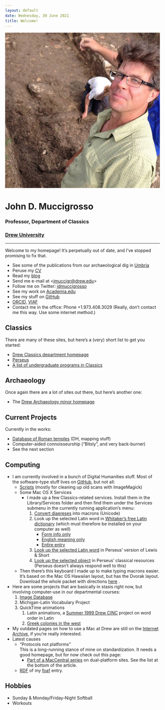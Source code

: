 ```yaml
---
layout: default
date: Wednesday, 30 June 2021
title: Welcome!
---
```


<img src="/images/dig.jpg" alt="Vicus Martis" id="headshot" />

# John D. Muccigrosso

### Professor, Department of Classics

### [Drew University](https://www.drew.edu/)

- - -

Welcome to my homepage! It’s perpetually out of date, and I’ve stopped promising to fix that.

-   See some of the publications from our archaeological dig in [Umbria](http://www.fastionline.org/excavation/micro_view.php?item_key=fst_cd&fst_cd=AIAC_1936)
-   Peruse my [CV](/CV/CV.html)
-   Read my [blog](blog/)
-   Send me e-mail at &lt;[jmuccigr@drew.edu](mailto:jmuccigr@drew.edu?subject=Sent%20from%20your%20website)&gt;
-   Follow me on Twitter: [jdmuccigrosso](https://twitter.com/jdmuccigrosso)
-   See my work on [Academia.edu](https://drew.academia.edu/JohnMuccigrosso)
-   See my stuff on [GitHub](https://github.com/jmuccigr/)
-   [ORCID](https://orcid.org/0000-0002-9877-1043), [VIAF](https://viaf.org/viaf/309849093/)
-   Contact me in the office: Phone +1.973.408.3029 (Really, don’t contact me this way. Use some internet method.)

## Classics

There are many of these sites, but here’s a (very) short list to get you started:
-   [Drew Classics department homepage](https://drew.edu/classics-department/)
-   [Perseus](http://www.perseus.tufts.edu/)
-   [A list of undergraduate programs in Classics](https://cdn.rawgit.com/Jmuccigr/classics_programs/a39a4d38ef2b7ceff4f696fec57979086ce0aa9d/Undergrad_Classics.html)

## Archaeology

Once again there are a lot of sites out there, but here’s another one:
-   The [Drew Archaeology minor homepage](http://www.drew.edu/anthropology/archaeology-minor)

## Current Projects

Currently in the works:
-   [Database of Roman temples](https://romeresearchgroup.org/database-of-temples/) (DH, mapping stuff)
-   Computer-aided connoisseurship (“Bitsly”, and very back-burner)
-   See the next section

## Computing

-   I am currently involved in a bunch of Digital Humanities stuff. Most of the software-type stuff lives on [GitHub](https://github.com/Jmuccigr/), but not all:
    -   [Scripts](https://github.com/Jmuccigr/scripts/) (mostly for cleaning up old scans with ImageMagick)
    -   Some Mac OS X Services
        -   I made up a few Classics-related services. Install them in the Library/Services folder and then find them under the Services submenu in the currently running application’s menu:
            1.  [Convert diaereses](http://www.users.drew.edu/jmuccigr/services/ConverttoMacrons.service) into macrons (Unicode)
            2.  Look up the selected Latin word in [Whitaker’s free Latin dictionary](http://www.erols.com/whitaker/wordsmac.htm) (which must therefore be installed on your computer as well)
                -   [Form info only](http://www.users.drew.edu/jmuccigr/services/LookUpinLatinDictionaryforForm.service)
                -   [English meaning only](http://www.users.drew.edu/jmuccigr/services/LookUpinLatinDictionaryforEnglish.service)
                -   [Entire entry](http://www.users.drew.edu/jmuccigr/services/LookupinLatinDictionary.service)
            3.  [Look up the selected Latin word](http://www.users.drew.edu/jmuccigr/services/LookupinLatinPerseus.service) in Perseus’ version of Lewis & Short
            4.  [Look up the selected object](http://www.users.drew.edu/jmuccigr/services/LookupobjectinPerseus.service) in Perseus’ classical resources (Perseus doesn’t always respond well to this)
    -   Then there’s this keyboard I made up to make typing macrons easier. It’s based on the Mac OS Hawaiian layout, but has the Dvorak layout. Download the whole packet with directions [here](http://www.users.drew.edu/jmuccigr/latin/DvH.sitx) .
-   Here are some projects that are basically in stasis right now, but involving computer-use in our departmental courses:
    1.  [Image Database](http://www.depts.drew.edu/classics/db.html)
    2.  Michigan-Latin Vocabulary Project
    3.  QuickTime animations
        1.  Latin animations, a [Summer 1999 Drew CINC](http://www.users.drew.edu/jmuccigr/cinc/) project on word order in Latin
        2.  [Greek colonies in the west](http://www.users.drew.edu/jmuccigr/colonies/)
-   My outdated pages on how to use a Mac at Drew are still on the [Internet Archive](https://web.archive.org/web/20011001000000*/http://www.users.drew.edu/jmuccigr/mac/), if you’re really interested.
-   Latest causes
    -   “Protocols not platforms”  
        This is a long-running stance of mine on standardization. It needs a good homepage, but for now check out this page:
        -   [Part of a MacCentral series](http://maccentral.macworld.com/news/0006/08.dual.shtml) on dual-platform sites. See the list at the bottom of the article.
    -   [RDF](foaf.rdf) of my [foaf](http://www.foaf-project.org/) entry.

## Hobbies

-   Sunday & Monday/Friday-Night Softball
-   Workouts
